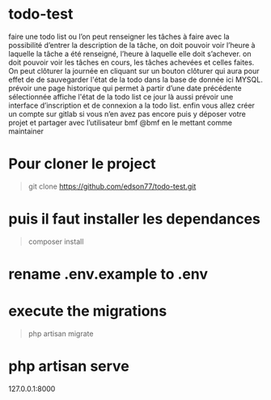 
# todo-test
faire une todo list ou l’on peut renseigner les tâches à faire avec la possibilité d’entrer la description de la tâche, on doit pouvoir voir l’heure à laquelle la tâche a été renseigné, l’heure à laquelle elle doit s’achever. on doit pouvoir voir les tâches en cours, les tâches achevées et celles faites. On peut clôturer la journée en cliquant sur un bouton clôturer qui aura pour effet de de sauvegarder l'état de la todo dans la base de donnée ici MYSQL. prévoir une page historique qui permet à partir d’une date précédente sélectionnée affiche l'état de la todo list ce jour là aussi prévoir une interface d’inscription et de connexion a la todo list. enfin vous allez créer un compte sur gitlab si vous n’en avez pas encore puis y déposer votre projet et partager avec l’utilisateur bmf @bmf en le mettant comme maintainer

# Pour cloner le project 
> git clone https://github.com/edson77/todo-test.git

# puis il faut installer les dependances
> composer install

# rename .env.example to .env
# execute the migrations
> php artisan migrate

# php artisan serve  
127.0.0.1:8000